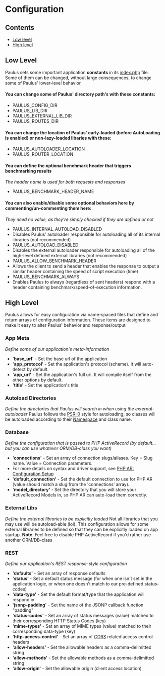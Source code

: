 # Configuration

## Contents
- [Low level](#low-level)
- [High level](#high-level)

## Low Level

Paulus sets some important application **constants** in its [index.php](../index.php) file. Some of them can be changed, without large consequences, to change some of Paulus' lower-level behavior

#### You can change some of Paulus' directory path's with these constants:
- PAULUS_CONFIG_DIR
- PAULUS_LIB_DIR
- PAULUS_EXTERNAL_LIB_DIR
- PAULUS_ROUTES_DIR

#### You can change the location of Paulus' early-loaded (before AutoLoading is enabled) or non-lazy-loaded libaries with these:
- PAULUS_AUTOLOADER_LOCATION
- PAULUS_ROUTER_LOCATION

#### You can define the optional benchmark header that triggers benchmarking results
_The header name is used for both requests and responses_
- PAULUS_BENCHMARK_HEADER_NAME

#### You can also enable/disable some optional behaviors here by commenting/un-commenting them here:
_They need no value, as they're simply checked if they are defined or not_
- PAULUS_INTERNAL_AUTOLOAD_DISABLED
 - Disables Paulus' autoloader responsible for autoloading all of its internal libraries (not recommended)
- PAULUS_AUTOLOAD_DISABLED
 - Disables the external autoloader responsible for autoloading all of the high-level defined external libraries (not recommended)
- PAULUS_ALLOW_BENCHMARK_HEADER
 - Allows the client to send a header that enables the response to output a similar header containing the speed of script execution (time)
- PAULUS_BENCHMARK_ALWAYS
 - Enables Paulus to always (regardless of sent headers) respond with a header containing benchmark/speed-of-execution information.

## High Level

Paulus allows for easy configuration via name-spaced files that define and return arrays of configuration information. These items are designed to make it easy to alter Paulus' behavior and response/output

### App Meta
_Define some of our application's meta-information_
- **'base_url'** - Set the base url of the application
- **'app_protocol'** - Set the application's protocol (scheme). It will auto-detect by default.
- **'app_url'** - Set the application's full url. It will compile itself from the other options by default.
- **'title'** - Set the application's title

### Autoload Directories
_Define the directories that Paulus will search in when using the external-autoloader_
Paulus follows the [PSR-0](http://phpmaster.com/autoloading-and-the-psr-0-standard/) style for autoloading, so classes will be autoloaded according to their [Namespace](http://php.net/manual/en/language.namespaces.php) and class name.

### Database
_Define the configuration that is passed to PHP ActiveRecord (by default... but you can use whatever ORM/DB-class you want)_
- **'connections'** - Set an array of connection slugs/aliases. Key = Slug name. Value = Connection parameters.
 - For more details on syntax and driver support, see [PHP AR: Configuration Setup](http://www.phpactiverecord.org/projects/main/wiki/Configuration__Setup)
- **'default_connection'** - Set the default connection to use for PHP AR (value should match a slug from the 'connections' array).
- **'model_directory'** - Set the directory that you will store your ActiveRecord Models in, so PHP AR can auto-load them correctly.

### External Libs
_Define the external libraries to be explicitly loaded_
Not all libraries that you may use will be autoload-able (lol). This configuration allows for some external libraries to be defined so that they can be explicitly loaded on app startup.
**Note**: Feel free to disable PHP ActiveRecord if you'd rather use another ORM/DB-class

### REST
_Define our application's REST response-style configuration_
- **'defaults'** - Set an array of response defaults
 - **'status'** - Set a default status message (for when one isn't set in the application logic, or when one doesn't match to our pre-defined status-codes)
 - **'data-type'** - Set the default format/type that the application will respond in
 - **'jsonp-padding'** - Set the name of the JSONP callback function "padding"
- **'status-codes'** - Set an array of status messages (value) matched to their corresponding HTTP Status Codes (key)
- **'mime-types'** - Set an array of MIME types (value) matched to their corresponding data-type (key)
- **'http-access-control'** - Set an array of [CORS](http://en.wikipedia.org/wiki/Cross-origin_resource_sharing) related access control headers
 - **'allow-headers'** - Set the allowable headers as a comma-delimitted string
 - **'allow-methods'** - Set the allowable methods as a comma-delimitted string
 - **'allow-origin'** - Set the allowable origin (client access location)
